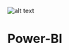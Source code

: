 ![alt text](https://drive.google.com/file/d/16x9-Yrkg_tA7lb75v2V_hPEXB66u3FZa/view?usp=sharing)
# Power-BI
